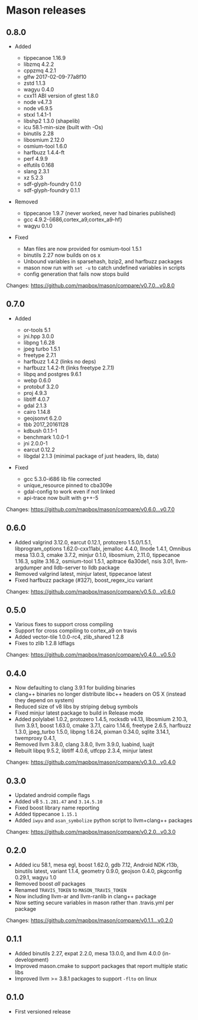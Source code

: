 # Mason releases

## 0.8.0

 - Added
    - tippecanoe 1.16.9
    - libzmq 4.2.2
    - cppzmq 4.2.1
    - glfw 2017-02-09-77a8f10
    - zstd 1.1.3
    - wagyu 0.4.0
    - cxx11 ABI version of gtest 1.8.0
    - node v4.7.3
    - node v6.9.5
    - stxxl 1.4.1-1
    - libshp2 1.3.0 (shapelib)
    - icu 58.1-min-size (built with -Os)
    - binutils 2.28
    - libosmium 2.12.0
    - osmium-tool 1.6.0
    - harfbuzz 1.4.4-ft
    - perf 4.9.9
    - elfutils 0.168
    - slang 2.3.1
    - xz 5.2.3
    - sdf-glyph-foundry 0.1.0
    - sdf-glyph-foundry 0.1.1

 - Removed
    - tippecanoe 1.9.7 (never worked, never had binaries published)
    - gcc 4.9.2-{i686,cortex_a9,cortex_a9-hf}
    - wagyu 0.1.0

 - Fixed
    - Man files are now provided for osmium-tool 1.5.1
    - binutils 2.27 now builds on os x
    - Unbound variables in sparsehash, bzip2, and harfbuzz packages
    - mason now run with `set -u` to catch undefined variables in scripts
    - config generation that fails now stops build

Changes: https://github.com/mapbox/mason/compare/v0.7.0...v0.8.0

## 0.7.0

 - Added
    - or-tools 5.1
    - jni.hpp 3.0.0
    - libpng 1.6.28
    - jpeg turbo 1.5.1
    - freetype 2.7.1
    - harfbuzz 1.4.2 (links no deps)
    - harfbuzz 1.4.2-ft (links freetype 2.7.1)
    - libpq and postgres 9.6.1
    - webp 0.6.0
    - protobuf 3.2.0
    - proj 4.9.3
    - libtiff 4.0.7
    - gdal 2.1.3
    - cairo 1.14.8
    - geojsonvt 6.2.0
    - tbb 2017_20161128
    - kdbush 0.1.1-1
    - benchmark 1.0.0-1
    - jni 2.0.0-1
    - earcut 0.12.2
    - libgdal 2.1.3 (minimal package of just headers, lib, data)

 - Fixed
    - gcc 5.3.0-i686 lib file corrected
    - unique_resource pinned to cba309e
    - gdal-config to work even if not linked
    - api-trace now built with g++-5

Changes: https://github.com/mapbox/mason/compare/v0.6.0...v0.7.0

## 0.6.0

 - Added valgrind 3.12.0, earcut 0.12.1, protozero 1.5.0/1.5.1,
   libprogram_options 1.62.0-cxx11abi, jemalloc 4.4.0, llnode 1.4.1,
   Omnibus mesa 13.0.3, cmake 3.7.2, minjur 0.1.0, libosmium, 2.11.0,
   tippecanoe 1.16.3, sqlite 3.16.2, osmium-tool 1.5.1, apitrace 6a30de1,
   nsis 3.01, llvm-argdumper and lldb-server to lldb package
 - Removed valgrind latest, minjur latest, tippecanoe latest
 - Fixed harfbuzz package (#327), boost_regex_icu variant

Changes: https://github.com/mapbox/mason/compare/v0.5.0...v0.6.0

## 0.5.0

 - Various fixes to support cross compiling
 - Support for cross compiling to cortex_a9 on travis
 - Added vector-tile 1.0.0-rc4, zlib_shared 1.2.8
 - Fixes to zlib 1.2.8 ldflags

Changes: https://github.com/mapbox/mason/compare/v0.4.0...v0.5.0

## 0.4.0

 - Now defaulting to clang 3.9.1 for building binaries
 - clang++ binaries no longer distribute libc++ headers on OS X (instead they depend on system)
 - Reduced size of v8 libs by striping debug symbols
 - Fixed minjur latest package to build in Release mode
 - Added polylabel 1.0.2, protozero 1.4.5, rocksdb v4.13, libosmium 2.10.3, llvm 3.9.1,
   boost 1.63.0, cmake 3.7.1, cairo 1.14.6, freetype 2.6.5, harfbuzz 1.3.0, jpeg_turbo 1.5.0,
   libpng 1.6.24, pixman 0.34.0, sqlite 3.14.1, twemproxy 0.4.1,
 - Removed llvm 3.8.0, clang 3.8.0, llvm 3.9.0, luabind, luajit
 - Rebuilt libpq 9.5.2, libtiff 4.0.6, utfcpp 2.3.4, minjur latest

Changes: https://github.com/mapbox/mason/compare/v0.3.0...v0.4.0

## 0.3.0

 - Updated android compile flags
 - Added v8 `5.1.281.47` and `3.14.5.10`
 - Fixed boost library name reporting
 - Added tippecanoe `1.15.1`
 - Added `iwyu` and `asan_symbolize` python script to llvm+clang++ packages

Changes: https://github.com/mapbox/mason/compare/v0.2.0...v0.3.0

## 0.2.0

 - Added icu 58.1, mesa egl, boost 1.62.0, gdb 7.12, Android NDK r13b, binutils latest,
   variant 1.1.4, geometry 0.9.0, geojson 0.4.0, pkgconfig 0.29.1, wagyu 1.0
 - Removed boost *all* packages
 - Renamed `TRAVIS_TOKEN` to `MASON_TRAVIS_TOKEN`
 - Now including llvm-ar and llvm-ranlib in clang++ package
 - Now setting secure variables in mason rather than .travis.yml per package

Changes: https://github.com/mapbox/mason/compare/v0.1.1...v0.2.0

## 0.1.1

 - Added binutils 2.27, expat 2.2.0, mesa 13.0.0, and llvm 4.0.0 (in-development)
 - Improved mason.cmake to support packages that report multiple static libs
 - Improved llvm >= 3.8.1 packages to support `-flto` on linux

## 0.1.0
 - First versioned release
